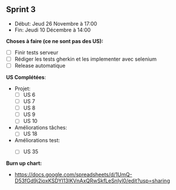 ## Sprint 3

- Début: Jeud 26 Novembre à 17:00
- Fin: Jeudi 10 Décembre à 14:00

**Choses à faire (ce ne sont pas des US):**
- [ ] Finir tests serveur
- [ ] Rédiger les tests gherkin et les implementer avec selenium
- [ ] Release automatique

**US Complétées**:

- Projet:
  - [ ] US 6
  - [ ] US 7
  - [ ] US 8
  - [ ] US 9
  - [ ] US 10
- Améliorations tâches:
  - [ ] US 18
- Améliorations test:
  - [ ] US 35


**Burn up chart:**

- https://docs.google.com/spreadsheets/d/1UmQ-D53fGd9j2ioxKSDYI13lKVnAxQRwSkfLeSnIyl0/edit?usp=sharing
